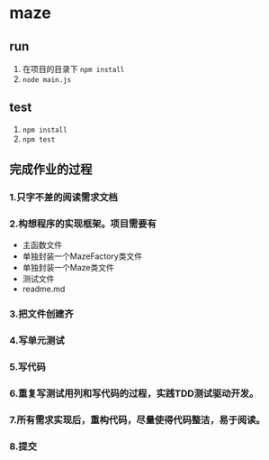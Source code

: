 # maze

## run

1.  在项目的目录下 `npm install`
2.  `node main.js`

## test

1. `npm install`
2. `npm test`

## 完成作业的过程

### 1.只字不差的阅读需求文档
### 2.构想程序的实现框架。项目需要有
- 主函数文件
- 单独封装一个MazeFactory类文件
- 单独封装一个Maze类文件
- 测试文件
- readme.md
### 3.把文件创建齐
### 4.写单元测试
### 5.写代码
### 6.重复写测试用列和写代码的过程，实践TDD测试驱动开发。
### 7.所有需求实现后，重构代码，尽量使得代码整洁，易于阅读。
### 8.提交
